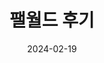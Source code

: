 ---
layout: post
title:  팰월드 후기
date:   2024-02-19
category: game
tags: Steam 팰월드 PalWorld Review 후기 리뷰
---